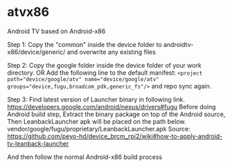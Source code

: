 # atvx86
Android TV based on Android-x86

Step 1:
   Copy the "common" inside the device folder to androidtv-x86/device/generic/ and overwrite any existing files
   
Step 2:
   Copy the google folder inside the device folder of your work directory.
   OR
     Add the following line to the default manifest: 
     ```
     <project path="device/google/atv" name="device/google/atv" groups="device,fugu,broadcom_pdk,generic_fs"/>
     ```
     and repo sync again.
     
Step 3: 
   Find latest version of Launcher binary in following link.
   https://developers.google.com/android/nexus/drivers#fugu
   Before doing Android build step, Extract the binary package on top of the Android source, Then LeanbackLauncher apk will     be placed on the path below.
   vendor/google/fugu/proprietary/LeanbackLauncher.apk
   Source: https://github.com/peyo-hd/device_brcm_rpi2/wiki#how-to-apply-android-tv-leanback-launcher
   
And then follow the normal Android-x86 build process
